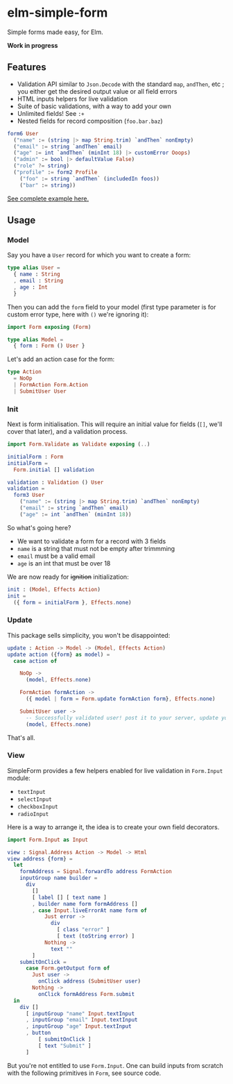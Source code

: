 # elm-simple-form

Simple forms made easy, for Elm.

__Work in progress__

## Features

* Validation API similar to `Json.Decode` with the standard `map`, `andThen`, etc ; you either get the desired output value or all field errors
* HTML inputs helpers for live validation
* Suite of basic validations, with a way to add your own
* Unlimited fields! See `:+`
* Nested fields for record composition (`foo.bar.baz`)

```elm
form6 User
  ("name" := (string |> map String.trim) `andThen` nonEmpty)
  ("email" := string `andThen` email)
  ("age" := int `andThen` (minInt 18) |> customError Ooops)
  ("admin" := bool |> defaultValue False)
  ("role" ?= string)
  ("profile" := form2 Profile
    ("foo" := string `andThen` (includedIn foos))
    ("bar" := string))
```

[See complete example here.](./example/Main.elm)


## Usage


### Model

Say you have a `User` record for which you want to create a form:

```elm
type alias User =
  { name : String
  , email : String
  , age : Int
  }
```

Then you can add the `form` field to your model (first type parameter is for custom error type, here with `()` we're ignoring it):

```elm
import Form exposing (Form)

type alias Model =
  { form : Form () User }
```

Let's add an action case for the form:

```elm
type Action
  = NoOp
  | FormAction Form.Action
  | SubmitUser User
```


### Init

Next is form initialisation. This will require an initial value for fields (`[]`, we'll cover that later), and a validation process.

```elm
import Form.Validate as Validate exposing (..)

initialForm : Form
initialForm = 
  Form.initial [] validation

validation : Validation () User
validation =
  form3 User
    ("name" := (string |> map String.trim) `andThen` nonEmpty)
    ("email" := string `andThen` email)
    ("age" := int `andThen` (minInt 18))
```

So what's going here?

* We want to validate a form for a record with 3 fields
* `name` is a string that must not be empty after trimmming
* `email` must be a valid email
* `age` is an int that must be over 18


We are now ready for ~~ignition~~ initialization:

```elm
init : (Model, Effects Action)
init =
  ({ form = initialForm }, Effects.none)
```


### Update

This package sells simplicity, you won't be disappointed:

```elm
update : Action -> Model -> (Model, Effects Action)
update action ({form} as model) =
  case action of

    NoOp ->
      (model, Effects.none)

    FormAction formAction ->
      ({ model | form = Form.update formAction form}, Effects.none)

    SubmitUser user ->
      -- Successfully validated user! post it to your server, update your model... 
      (model, Effects.none)
```

That's all.


### View

SimpleForm provides a few helpers enabled for live validation in `Form.Input` module:

* `textInput`
* `selectInput`
* `checkboxInput`
* `radioInput`

Here is a way to arrange it, the idea is to create your own field decorators.

```elm
import Form.Input as Input

view : Signal.Address Action -> Model -> Html
view address {form} =
  let
    formAddress = Signal.forwardTo address FormAction
    inputGroup name builder =
      div
        []
        [ label [] [ text name ]
        , builder name form formAddress []
        , case Input.liveErrorAt name form of
            Just error ->
              div
                [ class "error" ]
                [ text (toString error) ]
            Nothing ->
              text ""
        ]
    submitOnClick =
      case Form.getOutput form of
        Just user ->
          onClick address (SubmitUser user)
        Nothing ->
          onClick formAddress Form.submit
  in
    div []
      [ inputGroup "name" Input.textInput
      , inputGroup "email" Input.textInput
      , inputGroup "age" Input.textInput
      , button
          [ submitOnClick ]
          [ text "Submit" ]
      ]
```

But you're not entitled to use `Form.Input`. One can build inputs from scratch with the following primitives in `Form`, see source code.

